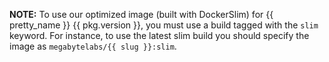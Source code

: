 **NOTE:** To use our optimized image (built with DockerSlim) for {{ pretty_name }} {{ pkg.version }}, you must use a build tagged with the `slim` keyword. For instance, to use the latest slim build you should specify the image as `megabytelabs/{{ slug }}:slim`.
